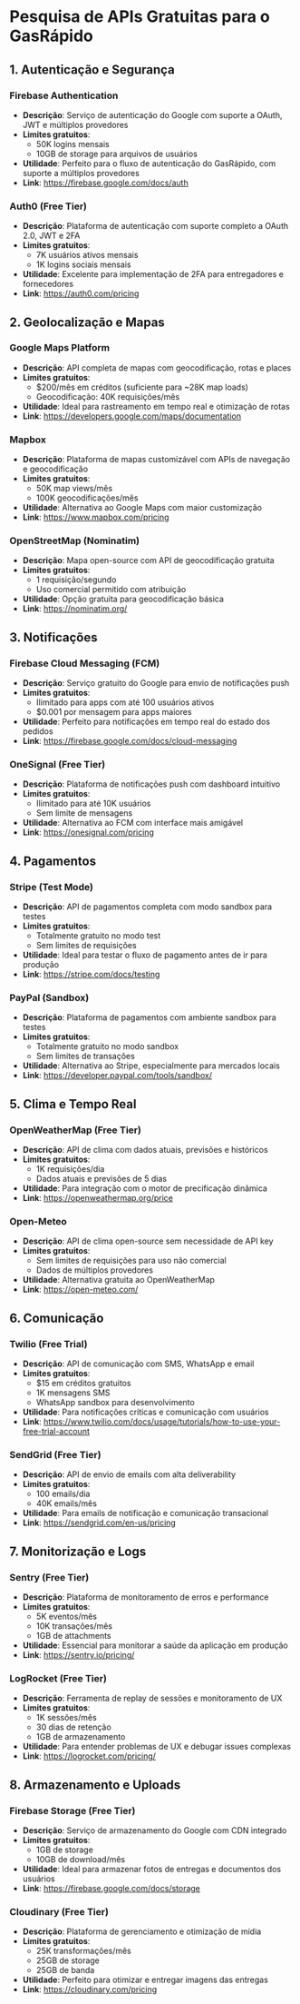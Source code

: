 # Pesquisa de APIs Gratuitas para o GasRápido

## 1. Autenticação e Segurança

### Firebase Authentication
- **Descrição**: Serviço de autenticação do Google com suporte a OAuth, JWT e múltiplos provedores
- **Limites gratuitos**: 
  - 50K logins mensais
  - 10GB de storage para arquivos de usuários
- **Utilidade**: Perfeito para o fluxo de autenticação do GasRápido, com suporte a múltiplos provedores
- **Link**: https://firebase.google.com/docs/auth

### Auth0 (Free Tier)
- **Descrição**: Plataforma de autenticação com suporte completo a OAuth 2.0, JWT e 2FA
- **Limites gratuitos**: 
  - 7K usuários ativos mensais
  - 1K logins sociais mensais
- **Utilidade**: Excelente para implementação de 2FA para entregadores e fornecedores
- **Link**: https://auth0.com/pricing

## 2. Geolocalização e Mapas

### Google Maps Platform
- **Descrição**: API completa de mapas com geocodificação, rotas e places
- **Limites gratuitos**: 
  - $200/mês em créditos (suficiente para ~28K map loads)
  - Geocodificação: 40K requisições/mês
- **Utilidade**: Ideal para rastreamento em tempo real e otimização de rotas
- **Link**: https://developers.google.com/maps/documentation

### Mapbox
- **Descrição**: Plataforma de mapas customizável com APIs de navegação e geocodificação
- **Limites gratuitos**: 
  - 50K map views/mês
  - 100K geocodificações/mês
- **Utilidade**: Alternativa ao Google Maps com maior customização
- **Link**: https://www.mapbox.com/pricing

### OpenStreetMap (Nominatim)
- **Descrição**: Mapa open-source com API de geocodificação gratuita
- **Limites gratuitos**: 
  - 1 requisição/segundo
  - Uso comercial permitido com atribuição
- **Utilidade**: Opção gratuita para geocodificação básica
- **Link**: https://nominatim.org/

## 3. Notificações

### Firebase Cloud Messaging (FCM)
- **Descrição**: Serviço gratuito do Google para envio de notificações push
- **Limites gratuitos**: 
  - Ilimitado para apps com até 100 usuários ativos
  - $0.001 por mensagem para apps maiores
- **Utilidade**: Perfeito para notificações em tempo real do estado dos pedidos
- **Link**: https://firebase.google.com/docs/cloud-messaging

### OneSignal (Free Tier)
- **Descrição**: Plataforma de notificações push com dashboard intuitivo
- **Limites gratuitos**: 
  - Ilimitado para até 10K usuários
  - Sem limite de mensagens
- **Utilidade**: Alternativa ao FCM com interface mais amigável
- **Link**: https://onesignal.com/pricing

## 4. Pagamentos

### Stripe (Test Mode)
- **Descrição**: API de pagamentos completa com modo sandbox para testes
- **Limites gratuitos**: 
  - Totalmente gratuito no modo test
  - Sem limites de requisições
- **Utilidade**: Ideal para testar o fluxo de pagamento antes de ir para produção
- **Link**: https://stripe.com/docs/testing

### PayPal (Sandbox)
- **Descrição**: Plataforma de pagamentos com ambiente sandbox para testes
- **Limites gratuitos**: 
  - Totalmente gratuito no modo sandbox
  - Sem limites de transações
- **Utilidade**: Alternativa ao Stripe, especialmente para mercados locais
- **Link**: https://developer.paypal.com/tools/sandbox/

## 5. Clima e Tempo Real

### OpenWeatherMap (Free Tier)
- **Descrição**: API de clima com dados atuais, previsões e históricos
- **Limites gratuitos**: 
  - 1K requisições/dia
  - Dados atuais e previsões de 5 dias
- **Utilidade**: Para integração com o motor de precificação dinâmica
- **Link**: https://openweathermap.org/price

### Open-Meteo
- **Descrição**: API de clima open-source sem necessidade de API key
- **Limites gratuitos**: 
  - Sem limites de requisições para uso não comercial
  - Dados de múltiplos provedores
- **Utilidade**: Alternativa gratuita ao OpenWeatherMap
- **Link**: https://open-meteo.com/

## 6. Comunicação

### Twilio (Free Trial)
- **Descrição**: API de comunicação com SMS, WhatsApp e email
- **Limites gratuitos**: 
  - $15 em créditos gratuitos
  - 1K mensagens SMS
  - WhatsApp sandbox para desenvolvimento
- **Utilidade**: Para notificações críticas e comunicação com usuários
- **Link**: https://www.twilio.com/docs/usage/tutorials/how-to-use-your-free-trial-account

### SendGrid (Free Tier)
- **Descrição**: API de envio de emails com alta deliverability
- **Limites gratuitos**: 
  - 100 emails/dia
  - 40K emails/mês
- **Utilidade**: Para emails de notificação e comunicação transacional
- **Link**: https://sendgrid.com/en-us/pricing

## 7. Monitorização e Logs

### Sentry (Free Tier)
- **Descrição**: Plataforma de monitoramento de erros e performance
- **Limites gratuitos**: 
  - 5K eventos/mês
  - 10K transações/mês
  - 1GB de attachments
- **Utilidade**: Essencial para monitorar a saúde da aplicação em produção
- **Link**: https://sentry.io/pricing/

### LogRocket (Free Tier)
- **Descrição**: Ferramenta de replay de sessões e monitoramento de UX
- **Limites gratuitos**: 
  - 1K sessões/mês
  - 30 dias de retenção
  - 1GB de armazenamento
- **Utilidade**: Para entender problemas de UX e debugar issues complexas
- **Link**: https://logrocket.com/pricing/

## 8. Armazenamento e Uploads

### Firebase Storage (Free Tier)
- **Descrição**: Serviço de armazenamento do Google com CDN integrado
- **Limites gratuitos**: 
  - 1GB de storage
  - 10GB de download/mês
- **Utilidade**: Ideal para armazenar fotos de entregas e documentos dos usuários
- **Link**: https://firebase.google.com/docs/storage

### Cloudinary (Free Tier)
- **Descrição**: Plataforma de gerenciamento e otimização de mídia
- **Limites gratuitos**: 
  - 25K transformações/mês
  - 25GB de storage
  - 25GB de banda
- **Utilidade**: Perfeito para otimizar e entregar imagens das entregas
- **Link**: https://cloudinary.com/pricing